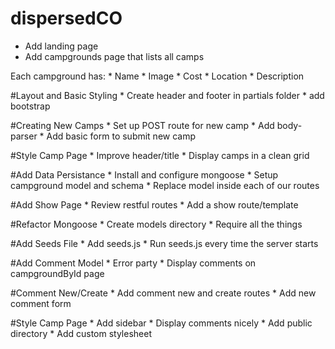 # dispersedCO

* Add landing page
* Add campgrounds page that lists all camps

Each campground has:
    * Name
    * Image
    * Cost
    * Location
    * Description

#Layout and Basic Styling
    * Create header and footer in partials folder
    * add bootstrap

#Creating New Camps
    * Set up POST route for new camp
    * Add body-parser
    * Add basic form to submit new camp

#Style Camp Page
    * Improve header/title
    * Display camps in a clean grid

#Add Data Persistance
    * Install and configure mongoose
    * Setup campground model and schema
    * Replace model inside each of our routes

#Add Show Page
    * Review restful routes
    * Add a show route/template

#Refactor Mongoose
    * Create models directory
    * Require all the things

#Add Seeds File
    * Add seeds.js
    * Run seeds.js every time the server starts

#Add Comment Model
    * Error party
    * Display comments on campgroundById page

#Comment New/Create
    * Add comment new and create routes
    * Add new comment form

#Style Camp Page
    * Add sidebar
    * Display comments nicely
    * Add public directory
    * Add custom stylesheet